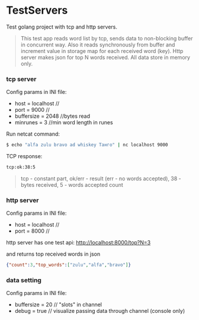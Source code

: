 # TestServers
Test golang project with tcp and http servers.

> This test app reads word list by tcp, sends data to non-blocking buffer in concurrent way. 
> Also it reads synchronously from buffer and increment value in storage map for each received word (key).
> Http server makes json for top N words received.
> All data store in memory only.

### tcp server
Config params in INI file:
 - host = localhost //
 - port = 9000 //
 - buffersize = 2048 //bytes read
 - minrunes = 3 //min word length in runes

Run netcat command:
```sh
$ echo "alfa zulu bravo ad whiskey Танго" | nc localhost 9000
```

TCP response:
```sh
tcp:ok:38:5
```
> tcp - constant part, ok/err - result (err - no words accepted), 38 - bytes received, 5 - words accepted count


### http server

Config params in INI file:
 - host = localhost //
 - port = 8000 //

http server has one test api:
[http://localhost:8000/top?N=3](http://localhost:8000/top?N=3)

and returns top received words in json
```json
{"count":3,"top_words":["zulu","alfa","bravo"]}
```

### data setting

Config params in INI file:
 - buffersize = 20 // "slots" in channel
 - debug = true // visualize passing data through channel (console only)